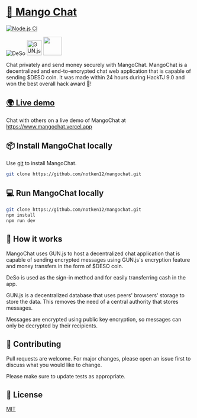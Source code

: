 # [🥭 Mango Chat](https://www.mangochat.vercel.app/)
[![Node.js CI](https://github.com/notken12/mangochat/actions/workflows/node.js.yml/badge.svg)](https://github.com/notken12/mangochat/actions/workflows/node.js.yml)

<img src="https://uploads-ssl.webflow.com/6148aea00f7f90ad88e373a0/6148aea00f7f900364e37426_deso-logo-color.svg" alt="DeSo">
<img src="https://i.ytimg.com/vi/F1GB8P6_gVo/maxresdefault.jpg" alt="GUN.js" height="40">
<img src="https://miro.medium.com/max/700/0*lPloL8w-ZKtjxeB5.png" height="50">

Chat privately and send money securely with MangoChat. MangoChat is a decentralized and end-to-encrypted chat web application that is capable of sending $DESO coin. It was made within 24 hours during HackTJ 9.0 and won the best overall hack award 🥳!

## [🌍 Live demo](https://www.mangochat.vercel.app/)

Chat with others on a live demo of MangoChat at https://www.mangochat.vercel.app

## 📦 Install MangoChat locally

Use [git](https://git-scm.com/downloads) to install MangoChat.

```bash
git clone https://github.com/notken12/mangochat.git
```

## 💻 Run MangoChat locally

```bash
git clone https://github.com/notken12/mangochat.git
npm install
npm run dev
```
## 🤔 How it works
MangoChat uses GUN.js to host a decentralized chat application that is capable of sending encrypted messages using GUN.js's encryption feature and money transfers in the form of $DESO coin. 

DeSo is used as the sign-in method and for easily transferring cash in the app. 

GUN.js is a decentralized database that uses peers' browsers' storage to store the data. This removes the need of a central authority that stores messages. 

Messages are encrypted using public key encryption, so messages can only be decrypted by their recipients.

## 💞 Contributing
Pull requests are welcome. For major changes, please open an issue first to discuss what you would like to change.

Please make sure to update tests as appropriate.

## 🔑 License
[MIT](https://choosealicense.com/licenses/mit/)
